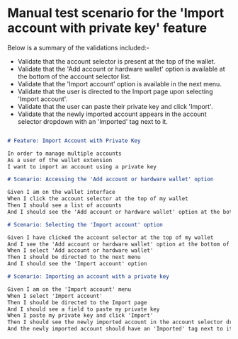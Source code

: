 # Manual test scenario for the 'Import account with private key' feature

Below is a summary of the validations included:-

* Validate that the account selector is present at the top of the wallet.
* Validate that the 'Add account or hardware wallet' option is available at the bottom of the account selector list.
* Validate that the 'Import account' option is available in the next menu.
* Validate that the user is directed to the Import page upon selecting 'Import account'.
* Validate that the user can paste their private key and click 'Import'.
* Validate that the newly imported account appears in the account selector dropdown with an 'Imported' tag next to it.

```markdown

# Feature: Import Account with Private Key

In order to manage multiple accounts
As a user of the wallet extension
I want to import an account using a private key

# Scenario: Accessing the 'Add account or hardware wallet' option

Given I am on the wallet interface
When I click the account selector at the top of my wallet
Then I should see a list of accounts
And I should see the 'Add account or hardware wallet' option at the bottom of the list

# Scenario: Selecting the 'Import account' option

Given I have clicked the account selector at the top of my wallet
And I see the 'Add account or hardware wallet' option at the bottom of the list
When I select 'Add account or hardware wallet'
Then I should be directed to the next menu
And I should see the 'Import account' option

# Scenario: Importing an account with a private key

Given I am on the 'Import account' menu
When I select 'Import account'
Then I should be directed to the Import page
And I should see a field to paste my private key
When I paste my private key and click 'Import'
Then I should see the newly imported account in the account selector dropdown
And the newly imported account should have an 'Imported' tag next to it


```
